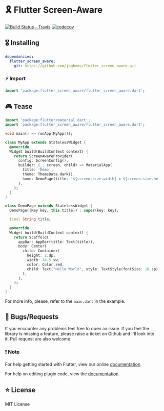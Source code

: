 # 🎗 Flutter Screen-Aware

[![Build Status - Travis](https://travis-ci.org/jogboms/flutter_screen_aware.svg?branch=master)](https://travis-ci.org/jogboms/flutter_screen_aware) [![codecov](https://codecov.io/gh/jogboms/flutter_screen_aware/branch/master/graph/badge.svg)](https://codecov.io/gh/jogboms/flutter_screen_aware)

## 🎖 Installing

```yaml
dependencies:
  flutter_screen_aware: 
    git: https://github.com/jogboms/flutter_screen_aware.git
```

### ⚡️ Import

```dart
import 'package:flutter_screen_aware/flutter_screen_aware.dart';
```

## 🎮 Tease

```dart
import 'package:flutter/material.dart';
import 'package:flutter_screen_aware/flutter_screen_aware.dart';

void main() => runApp(MyApp());

class MyApp extends StatelessWidget {
  @override
  Widget build(BuildContext context) {
    return ScreenAwareProvider(
      config: ScreenConfig(),
      builder: (_, screen, child) => MaterialApp(
        title: 'Demo',
        theme: ThemeData.dark(),
        home: DemoPage(title: '${screen.size.width} x ${screen.size.height}'),
      ),
    );
  }
}

class DemoPage extends StatelessWidget {
  DemoPage({Key key, this.title}) : super(key: key);

  final String title;

  @override
  Widget build(BuildContext context) {
    return Scaffold(
      appBar: AppBar(title: Text(title)),
      body: Center(
        child: Container(
          height: 2.dp,
          width: 14.5.vw,
          color: Color.red,
          child: Text("Hello World", style: TextStyle(fontSize: 16.sp)),
        ),
      ),
    );
  }
}
```

For more info, please, refer to the `main.dart` in the example.

## 🐛 Bugs/Requests

If you encounter any problems feel free to open an issue. If you feel the library is
missing a feature, please raise a ticket on Github and I'll look into it.
Pull request are also welcome.

### ❗️ Note

For help getting started with Flutter, view our online
[documentation](https://flutter.io/).

For help on editing plugin code, view the [documentation](https://flutter.io/platform-plugins/#edit-code).


## ⭐️ License

MIT License
